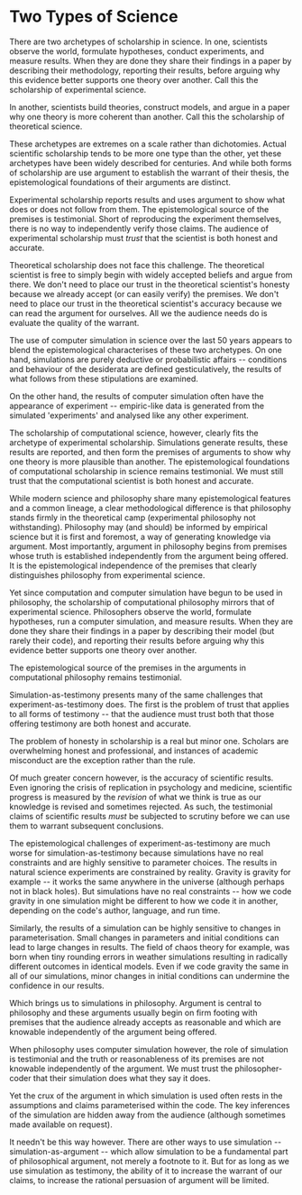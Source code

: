 # Two Types of Science

There are two archetypes of scholarship in science.  In one, scientists observe the world, formulate hypotheses, conduct experiments, and measure results.  When they are done they share their findings in a paper by describing their methodology, reporting their results, before arguing why this evidence better supports one theory over another.  Call this the scholarship of experimental science. 

In another, scientists build theories, construct models, and argue in a paper why one theory is more coherent than another.  Call this the scholarship of theoretical science.

These archetypes are extremes on a scale rather than dichotomies.  Actual scientific scholarship tends to be more one type than the other, yet these archetypes have been widely described for centuries.  And while both forms of scholarship are use argument to establish the warrant of their thesis, the epistemological foundations of their arguments are distinct.

Experimental scholarship reports results and uses argument to show what does or does not follow from them. The epistemological source of the premises is testimonial.  Short of reproducing the experiment themselves, there is no way to independently verify those claims.  The audience of experimental scholarship must _trust_ that the scientist is both honest and accurate.

Theoretical scholarship does not face this challenge.  The theoretical scientist is free to simply begin with widely accepted beliefs and argue from there.   We don't need to place our trust in the theoretical scientist's honesty because we already accept (or can easily verify) the premises.  We don't need to place our trust in the theoretical scientist's accuracy because we can read the argument for ourselves.  All we the audience needs do is evaluate the quality of the warrant. 

The use of computer simulation in science over the last 50 years appears to blend the epistemological characterises of these two archetypes.  On one hand, simulations are purely deductive or probabilistic affairs -- conditions and behaviour of the desiderata are defined gesticulatively, the results of what follows from these stipulations are examined.

On the other hand, the results of computer simulation often have the appearance of experiment -- empiric-like data is generated from the simulated 'experiments' and analysed like any other experiment.

The scholarship of computational science, however, clearly fits the archetype of experimental scholarship.  Simulations generate results, these results are reported, and then form the premises of arguments to show why one theory is more plausible than another.  The epistemological foundations of computational scholarship in science remains testimonial.  We must still trust that the computational scientist is both honest and accurate.

While modern science and philosophy share many epistemological features and a common lineage, a clear methodological difference is that philosophy stands firmly in the theoretical camp (experimental philosophy not withstanding).  Philosophy may (and should) be informed by empirical science but it is first and foremost, a way of generating knowledge via argument.  Most importantly, argument in philosophy begins from premises whose truth is established independently from the argument being offered.  It is the epistemological independence of the premises that clearly distinguishes philosophy from experimental science.

Yet since computation and computer simulation have begun to be used in philosophy, the scholarship of computational philosophy mirrors that of experimental science. Philosophers observe the world, formulate hypotheses, run a computer simulation, and measure results.  When they are done they share their findings in a paper by describing their model (but rarely their code), and reporting their results before arguing why this evidence better supports one theory over another. 

The epistemological source of the premises in the arguments in computational philosophy remains testimonial.

Simulation-as-testimony presents many of the same challenges that experiment-as-testimony does.  The first is the problem of trust that applies to all forms of testimony -- that the audience must trust both that those offering testimony are both honest and accurate.

The problem of honesty in scholarship is a real but minor one. Scholars are overwhelming honest and professional, and instances of academic misconduct are the exception rather than the rule.  

Of much greater concern however, is the accuracy of scientific results. Even ignoring the crisis of replication in psychology and medicine, scientific progress is measured by the _revision_ of what we think is true as our knowledge is revised and sometimes rejected.  As such, the testimonial claims of scientific results _must_ be subjected to scrutiny before we can use them to warrant subsequent conclusions.
   
The epistemological challenges of experiment-as-testimony are much worse for simulation-as-testimony because simulations have no real constraints and are highly sensitive to parameter choices.  The results in natural science experiments are constrained by reality.  Gravity is gravity for example -- it works the same anywhere in the universe (although perhaps not in black holes).  But simulations have no real constraints -- how we code gravity in one simulation might be different to how we code it in another, depending on the code's author, language, and run time. 

Similarly, the results of a simulation can be highly sensitive to changes in parameterisation.  Small changes in parameters and initial conditions can lead to large changes in results.  The field of chaos theory for example, was born when tiny rounding errors in weather simulations resulting in radically different outcomes in identical models.  Even if we code gravity the same in all of our simulations, minor changes in initial conditions can undermine the confidence in our results.

Which brings us to simulations in philosophy.  Argument is central to philosophy and these arguments usually begin on firm footing with premises that the audience already accepts as reasonable and which are knowable independently of the argument being offered.

When philosophy uses computer simulation however, the role of simulation is testimonial and the truth or reasonableness of its premises are not knowable independently of the argument.  We must trust the philosopher-coder that their simulation does what they say it does.

Yet the crux of the argument in which simulation is used often rests in the assumptions and claims parameterised within the code.  The key inferences of the simulation are hidden away from the audience (although sometimes made available on request).

It needn't be this way however. There are other ways to use simulation -- simulation-as-argument -- which allow simulation to be a fundamental part of philosophical argument, not merely a footnote to it.  But for as long as we use simulation as testimony, the ability of it to increase the warrant of our claims, to increase the rational persuasion of argument will be limited.